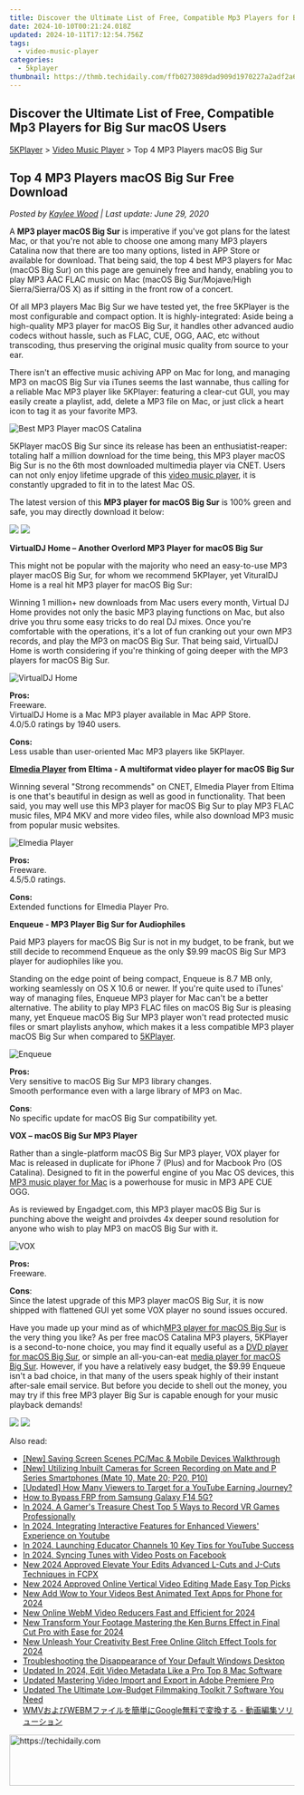 ```yaml
---
title: Discover the Ultimate List of Free, Compatible Mp3 Players for Big Sur macOS Users
date: 2024-10-10T00:21:24.018Z
updated: 2024-10-11T17:12:54.756Z
tags:
  - video-music-player
categories:
  - 5kplayer
thumbnail: https://thmb.techidaily.com/ffb0273089dad909d1970227a2adf2a6505fbce5d7b047cb362f211ef1496185.jpg
---
```


## Discover the Ultimate List of Free, Compatible Mp3 Players for Big Sur macOS Users

[5KPlayer](https://tools.techidaily.com/5kplayer/products/) \> [Video Music Player](https://tools.techidaily.com/5kplayer/video-music-player/) \> Top 4 MP3 Players macOS Big Sur 

## Top 4 MP3 Players macOS Big Sur Free Download

 _Posted by [Kaylee Wood](https://www.quora.com/profile/Amanda-Hu-21) | Last update: June 29, 2020_

A **MP3 player macOS Big Sur** is imperative if you've got plans for the latest Mac, or that you're not able to choose one among many MP3 players Catalina now that there are too many options, listed in APP Store or available for download. That being said, the top 4 best MP3 players for Mac (macOS Big Sur) on this page are genuinely free and handy, enabling you to play MP3 AAC FLAC music on Mac (macOS Big Sur/Mojave/High Sierra/Sierra/OS X) as if sitting in the front row of a concert.

Of all MP3 players Mac Big Sur we have tested yet, the free 5KPlayer is the most configurable and compact option. It is highly-integrated: Aside being a high-quality MP3 player for macOS Big Sur, it handles other advanced audio codecs without hassle, such as FLAC, CUE, OGG, AAC, etc without transcoding, thus preserving the original music quality from source to your ear.

There isn't an effective music achiving APP on Mac for long, and managing MP3 on macOS Big Sur via iTunes seems the last wannabe, thus calling for a reliable Mac MP3 player like 5KPlayer: featuring a clear-cut GUI, you may easily create a playlist, add, delete a MP3 file on Mac, or just click a heart icon to tag it as your favorite MP3.

![Best MP3 Player macOS Catalina](https://www.5kplayer.com/video-music-player/img/5kplayer-mp3-player-sierra.jpg) 

5KPlayer macOS Big Sur since its release has been an enthusiatist-reaper: totaling half a million download for the time being, this MP3 player macOS Big Sur is no the 6th most downloaded multimedia player via CNET. Users can not only enjoy lifetime upgrade of this [video music player](https://tools.techidaily.com/5kplayer/video-music-player/), it is constantly upgraded to fit in to the latest Mac OS.

The latest version of this **MP3 player for macOS Big Sur** is 100% green and safe, you may directly download it below:

[![](https://www.5kplayer.com/video-music-player/../button/freedownbackmac.png)](https://tools.techidaily.com/5kplayer/products/) [![](https://www.5kplayer.com/video-music-player/../button/freedownwhitewin.png)](https://tools.techidaily.com/5kplayer/products/) 

**VirtualDJ Home – Another Overlord MP3 Player for macOS Big Sur**

This might not be popular with the majority who need an easy-to-use MP3 player macOS Big Sur, for whom we recommend 5KPlayer, yet VituralDJ Home is a real hit MP3 player for macOS Big Sur:

Winning 1 million+ new downloads from Mac users every month, Virtual DJ Home provides not only the basic MP3 playing functions on Mac, but also drive you thru some easy tricks to do real DJ mixes. Once you're comfortable with the operations, it's a lot of fun cranking out your own MP3 records, and play the MP3 on macOS Big Sur. That being said, VirtualDJ Home is worth considering if you're thinking of going deeper with the MP3 players for macOS Big Sur.

![VirtualDJ Home](https://www.5kplayer.com/video-music-player/img/virtualdjhome-mp3-player-mac-os-sierra2.jpg) 

**Pros:**  
 Freeware.  
 VirtualDJ Home is a Mac MP3 player available in Mac APP Store.  
 4.0/5.0 ratings by 1940 users.

**Cons:**  
 Less usable than user-oriented Mac MP3 players like 5KPlayer.

**[Elmedia Player](https://tools.techidaily.com/eltima/products/) from Eltima - A multiformat video player for macOS Big Sur**

Winning several "Strong recommends" on CNET, Elmedia Player from Eltima is one that's beautiful in design as well as good in functionality. That been said, you may well use this MP3 player for macOS Big Sur to play MP3 FLAC music files, MP4 MKV and more video files, while also download MP3 music from popular music websites.

![Elmedia Player](https://www.5kplayer.com/video-music-player/img/elmedia-player-mac.jpg) 

**Pros:**  
 Freeware.  
 4.5/5.0 ratings.

**Cons:**  
 Extended functions for Elmedia Player Pro.

**Enqueue - MP3 Player Big Sur for Audiophiles**

Paid MP3 players for macOS Big Sur is not in my budget, to be frank, but we still decide to recommend Enqueue as the only $9.99 macOS Big Sur MP3 player for audiophiles like you. 

Standing on the edge point of being compact, Enqueue is 8.7 MB only, working seamlessly on OS X 10.6 or newer. If you're quite used to iTunes' way of managing files, Enqueue MP3 player for Mac can't be a better alternative. The ability to play MP3 FLAC files on macOS Big Sur is pleasing many, yet Enqueue macOS Big Sur MP3 player won't read protected music files or smart playlists anyhow, which makes it a less compatible MP3 player macOS Big Sur when compared to [5KPlayer](https://tools.techidaily.com/5kplayer/video-music-player/).

![Enqueue](https://www.5kplayer.com/video-music-player/img/enqueue-mp3-player-macos-sierra.png) 

**Pros:**  
 Very sensitive to macOS Big Sur MP3 library changes.  
 Smooth performance even with a large library of MP3 on Mac.

**Cons**:  
 No specific update for macOS Big Sur compatibility yet.  

**VOX – macOS Big Sur MP3 Player**

Rather than a single-platform macOS Big Sur MP3 player, VOX player for Mac is released in duplicate for iPhone 7 (Plus) and for Macbook Pro (OS Catalina). Designed to fit in the powerful engine of you Mac OS devices, this [MP3 music player for Mac](https://tools.techidaily.com/5kplayer/video-music-player/) is a powerhouse for music in MP3 APE CUE OGG. 

As is reviewed by Engadget.com, this MP3 player macOS Big Sur is punching above the weight and proivdes 4x deeper sound resolution for anyone who wish to play MP3 on macOS Big Sur with it.

![VOX](https://www.5kplayer.com/video-music-player/img/vox-mp3-player-mac-os-sierra2.jpg) 

**Pros:**  
 Freeware.

**Cons**:  
 Since the latest upgrade of this MP3 player macOS Big Sur, it is now shipped with flattened GUI yet some VOX player no sound issues occured.

Have you made up your mind as of which[MP3 player for macOS Big Sur](https://tools.techidaily.com/5kplayer/video-music-player/) is the very thing you like? As per free macOS Catalina MP3 players, 5KPlayer is a second-to-none choice, you may find it equally useful as a [DVD player for macOS Big Sur](https://tools.techidaily.com/5kplayer/video-music-player/), or simple an all-you-can-eat [media player for macOS Big Sur](https://tools.techidaily.com/5kplayer/video-music-player/). However, if you have a relatively easy budget, the $9.99 Enqueue isn't a bad choice, in that many of the users speak highly of their instant after-sale email service. But before you decide to shell out the money, you may try if this free MP3 player Big Sur is capable enough for your music playback demands!

[![](https://www.5kplayer.com/video-music-player/../button/freedownbackmac.png)](https://tools.techidaily.com/5kplayer/products/) [![](https://www.5kplayer.com/video-music-player/../button/freedownwhitewin.png)](https://tools.techidaily.com/5kplayer/products/)

<ins class="adsbygoogle"
     style="display:block"
     data-ad-format="autorelaxed"
     data-ad-client="ca-pub-7571918770474297"
     data-ad-slot="1223367746"></ins>

<ins class="adsbygoogle"
     style="display:block"
     data-ad-client="ca-pub-7571918770474297"
     data-ad-slot="8358498916"
     data-ad-format="auto"
     data-full-width-responsive="true"></ins>

<span class="atpl-alsoreadstyle">Also read:</span>
<div><ul>
<li><a href="https://remote-screen-capture.techidaily.com/new-saving-screen-scenes-pcmac-and-mobile-devices-walkthrough/"><u>[New] Saving Screen Scenes PC/Mac & Mobile Devices Walkthrough</u></a></li>
<li><a href="https://digital-screen-recording.techidaily.com/new-utilizing-inbuilt-cameras-for-screen-recording-on-mate-and-p-series-smartphones-mate-10-mate-20-p20-p10/"><u>[New] Utilizing Inbuilt Cameras for Screen Recording on Mate and P Series Smartphones (Mate 10, Mate 20; P20, P10)</u></a></li>
<li><a href="https://youtube-blog.techidaily.com/ed-how-many-viewers-to-target-for-a-youtube-earning-journey/"><u>[Updated] How Many Viewers to Target for a YouTube Earning Journey?</u></a></li>
<li><a href="https://android-frp.techidaily.com/how-to-bypass-frp-from-samsung-galaxy-f14-5g-by-drfone-android/"><u>How to Bypass FRP from Samsung Galaxy F14 5G?</u></a></li>
<li><a href="https://screen-capture.techidaily.com/in-2024-a-gamers-treasure-chest-top-5-ways-to-record-vr-games-professionally/"><u>In 2024, A Gamer's Treasure Chest Top 5 Ways to Record VR Games Professionally</u></a></li>
<li><a href="https://youtube-sure.techidaily.com/24-integrating-interactive-features-for-enhanced-viewers-experience-on-youtube/"><u>In 2024, Integrating Interactive Features for Enhanced Viewers' Experience on Youtube</u></a></li>
<li><a href="https://youtube-help.techidaily.com/in-2024-launching-educator-channels-10-key-tips-for-youtube-success/"><u>In 2024, Launching Educator Channels 10 Key Tips for YouTube Success</u></a></li>
<li><a href="https://facebook-video-content.techidaily.com/in-2024-syncing-tunes-with-video-posts-on-facebook/"><u>In 2024, Syncing Tunes with Video Posts on Facebook</u></a></li>
<li><a href="https://video-ai-editor.techidaily.com/new-2024-approved-elevate-your-edits-advanced-l-cuts-and-j-cuts-techniques-in-fcpx/"><u>New 2024 Approved Elevate Your Edits Advanced L-Cuts and J-Cuts Techniques in FCPX</u></a></li>
<li><a href="https://video-ai-editor.techidaily.com/new-2024-approved-online-vertical-video-editing-made-easy-top-picks/"><u>New 2024 Approved Online Vertical Video Editing Made Easy Top Picks</u></a></li>
<li><a href="https://video-ai-editor.techidaily.com/new-add-wow-to-your-videos-best-animated-text-apps-for-phone-for-2024/"><u>New Add Wow to Your Videos Best Animated Text Apps for Phone for 2024</u></a></li>
<li><a href="https://video-ai-editor.techidaily.com/new-online-webm-video-reducers-fast-and-efficient-for-2024/"><u>New Online WebM Video Reducers Fast and Efficient for 2024</u></a></li>
<li><a href="https://video-ai-editor.techidaily.com/new-transform-your-footage-mastering-the-ken-burns-effect-in-final-cut-pro-with-ease-for-2024/"><u>New Transform Your Footage Mastering the Ken Burns Effect in Final Cut Pro with Ease for 2024</u></a></li>
<li><a href="https://video-ai-editor.techidaily.com/new-unleash-your-creativity-best-free-online-glitch-effect-tools-for-2024/"><u>New Unleash Your Creativity Best Free Online Glitch Effect Tools for 2024</u></a></li>
<li><a href="https://common-error.techidaily.com/troubleshooting-the-disappearance-of-your-default-windows-desktop/"><u>Troubleshooting the Disappearance of Your Default Windows Desktop</u></a></li>
<li><a href="https://video-ai-editor.techidaily.com/updated-in-2024-edit-video-metadata-like-a-pro-top-8-mac-software/"><u>Updated In 2024, Edit Video Metadata Like a Pro Top 8 Mac Software</u></a></li>
<li><a href="https://video-ai-editor.techidaily.com/updated-mastering-video-import-and-export-in-adobe-premiere-pro/"><u>Updated Mastering Video Import and Export in Adobe Premiere Pro</u></a></li>
<li><a href="https://video-ai-editor.techidaily.com/updated-the-ultimate-low-budget-filmmaking-toolkit-7-software-you-need/"><u>Updated The Ultimate Low-Budget Filmmaking Toolkit 7 Software You Need</u></a></li>
<li><a href="https://technical-tips.techidaily.com/wmvwebmgoogle/"><u>WMVおよびWEBMファイルを簡単にGoogle無料で変換する - 動画編集ソリューション</u></a></li>
</ul></div>

<!-- affiliate ads begin -->
<a href="https://aligracehair.sjv.io/c/5597632/2047366/19272" target="_top" id="2047366">
  <img src="//a.impactradius-go.com/display-ad/19272-2047366" border="0" alt="https://techidaily.com" width="728" height="90"/>
</a>
<img height="0" width="0" src="https://aligracehair.sjv.io/i/5597632/2047366/19272" style="position:absolute;visibility:hidden;" border="0" />
<!-- affiliate ads end -->

